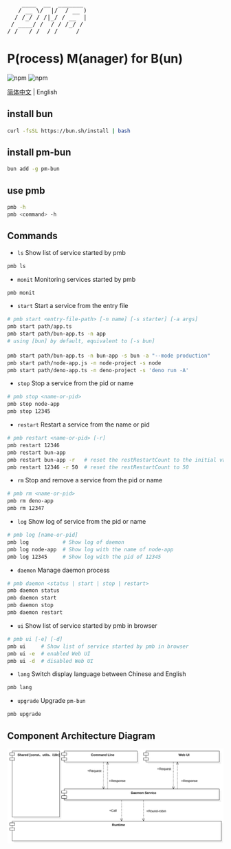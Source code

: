<pre>
    ____  __  _______
   / __ \/  |/  / __ )
  / /_/ / /|_/ / __  |
 / ____/ /  / / /_/ /
/_/   /_/  /_/_____/
</pre>

# P(rocess) M(anager) for B(un)

![npm](https://img.shields.io/npm/v/pm-bun?style=flat-square)
![npm](https://img.shields.io/npm/dt/pm-bun?style=flat-square)


[简体中文](README_zh.md) | English

## install bun

```bash
curl -fsSL https://bun.sh/install | bash
```

## install pm-bun

```bash
bun add -g pm-bun
```

## use pmb
```bash
pmb -h
pmb <command> -h
```

## Commands

- `ls` Show list of service started by pmb

```bash
pmb ls 
```

- `monit` Monitoring services started by pmb

```bash
pmb monit 
```

- `start` Start a service from the entry file

```bash
# pmb start <entry-file-path> [-n name] [-s starter] [-a args]
pmb start path/app.ts
pmb start path/bun-app.ts -n app 
# using [bun] by default, equivalent to [-s bun]

pmb start path/bun-app.ts -n bun-app -s bun -a "--mode production"
pmb start path/node-app.js -n node-project -s node
pmb start path/deno-app.ts -n deno-project -s 'deno run -A'

```

- `stop` Stop a service from the pid or name

```bash
# pmb stop <name-or-pid>
pmb stop node-app
pmb stop 12345
```

- `restart` Restart a service from the name or pid

```bash
# pmb restart <name-or-pid> [-r]
pmb restart 12346
pmb restart bun-app
pmb restart bun-app -r   # reset the restRestartCount to the initial value
pmb restart 12346 -r 50  # reset the restRestartCount to 50
```

- `rm` Stop and remove a service from the pid or name

```bash
# pmb rm <name-or-pid>
pmb rm deno-app
pmb rm 12347
```

- `log` Show log of service from the pid or name

```bash
# pmb log [name-or-pid]
pmb log           # Show log of daemon
pmb log node-app  # Show log with the name of node-app
pmb log 12345     # Show log with the pid of 12345 
```

- `daemon` Manage daemon process

```bash
# pmb daemon <status | start | stop | restart>
pmb daemon status
pmb daemon start
pmb daemon stop
pmb daemon restart
```

- `ui` Show list of service started by pmb in browser

```bash
# pmb ui [-e] [-d]
pmb ui     # Show list of service started by pmb in browser
pmb ui -e  # enabled Web UI
pmb ui -d  # disabled Web UI
```

- `lang` Switch display language between Chinese and English

```bash
pmb lang
```

- `upgrade` Upgrade `pm-bun`

```bash
pmb upgrade 
```

## Component Architecture Diagram

<img src="component-diagram.svg" wdith="100%" />
